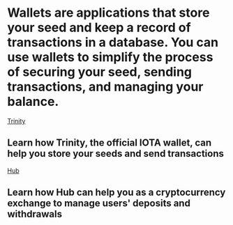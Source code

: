 # Wallets are applications that store your seed and keep a record of transactions in a database. You can use wallets to simplify the process of securing your seed, sending transactions, and managing your balance.

[Trinity](/0.1/trinity/introduction/overview.md)
## Learn how Trinity, the official IOTA wallet, can help you store your seeds and send transactions

[Hub](/0.1/hub/introduction/overview.md)
## Learn how Hub can help you as a cryptocurrency exchange to manage users' deposits and withdrawals